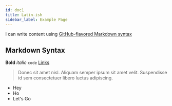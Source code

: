 ```yaml
---
id: doc1
title: Latin-ish
sidebar_label: Example Page
---
```


I can write content using [GitHub-flavored Markdown syntax](https://github.github.com/gfm/)

## Markdown Syntax

**Bold** _italic_ `code` [Links](#url)

> Donec sit amet nisl. Aliquam semper ipsum sit amet velit. Suspendisse id sem consectetuer libero luctus adipiscing.

- Hey
- Ho
- Let's Go
